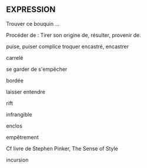 
## EXPRESSION

Trouver ce bouquin ...

Procéder de : Tirer son origine de, résulter, provenir de.

puise, puiser
complice
troquer
encastré, encastrer

carrelé

se garder de
s'empêcher

bordée

laisser entendre

rift

infrangible

enclos

empêtrement

Cf livre de Stephen Pinker, The Sense of Style

incursion